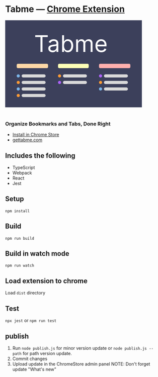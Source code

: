 # Tabme — [Chrome Extension](https://chromewebstore.google.com/detail/tabme/jnhiookaaldadiimlgncedhkpmhlmmip)

![Preview](small_promo.png)
<br>
<br>
### Organize Bookmarks and Tabs, Done Right
- [Install in Chrome Store](https://chromewebstore.google.com/detail/tabme/jnhiookaaldadiimlgncedhkpmhlmmip)
- [gettabme.com](https://gettabme.com)

## Includes the following

* TypeScript
* Webpack
* React
* Jest

## Setup

```
npm install
```


## Build

```
npm run build
```

## Build in watch mode

```
npm run watch
```

## Load extension to chrome

Load `dist` directory

## Test
`npx jest` or `npm run test`

## publish
1) Run `node publish.js` for minor version update or `node publish.js --path` for path version update.
2) Commit changes
3) Upload update in the ChromeStore admin panel
NOTE: Don't forget update "What's new"
